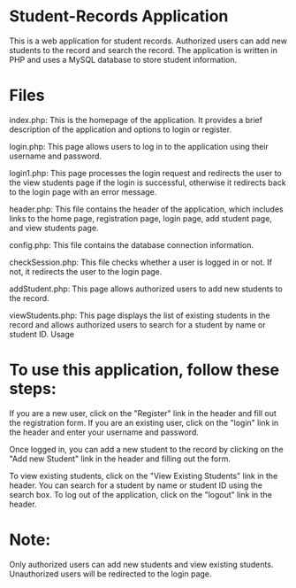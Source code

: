 # Student-Records Application

This is a web application for student records. Authorized users can add new students to the record and search the record. 
The application is written in PHP and uses a MySQL database to store student information.

# Files
index.php: This is the homepage of the application. It provides a brief description of the application and options to login or register.

login.php: This page allows users to log in to the application using their username and password.

login1.php: This page processes the login request and redirects the user to the view students page if the login is successful, otherwise it redirects back to the login page with an error message.

header.php: This file contains the header of the application, which includes links to the home page, registration page, login page, add student page, and view students page.

config.php: This file contains the database connection information.

checkSession.php: This file checks whether a user is logged in or not. If not, it redirects the user to the login page.

addStudent.php: This page allows authorized users to add new students to the record.

viewStudents.php: This page displays the list of existing students in the record and allows authorized users to search for a student by name or student ID.
Usage

# To use this application, follow these steps:


If you are a new user, click on the "Register" link in the header and fill out the registration form. If you are an existing user, click on the "login" link in the header and enter your username and password.

Once logged in, you can add a new student to the record by clicking on the "Add new Student" link in the header and filling out the form.

To view existing students, click on the "View Existing Students" link in the header. You can search for a student by name or student ID using the search box.
To log out of the application, click on the "logout" link in the header.

# Note: 
Only authorized users can add new students and view existing students. Unauthorized users will be redirected to the login page.
